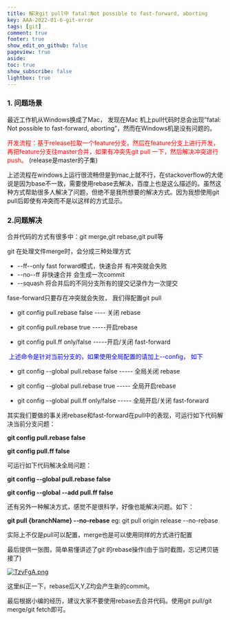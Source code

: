 ```yaml
---
title: 解决git pull中 fatal:Not possible to fast-forward, aborting
key: AAA-2022-01-6-git-error
tags: [git]
comment: true
footer: true
show_edit_on_github: false
pageview: true
aside:
toc: true
show_subscribe: false
lightbox: true
---
```


### 1. 问题场景

最近工作机从Windows换成了Mac， 发现在Mac 机上pull代码时总会出现“fatal: Not possible to fast-forward, aborting”，然而在Windows机是没有问题的。

<font color=red>开发流程：基于release拉取一个feature分支，然后在feature分支上进行开发，再把feature分支往master合并，如果有冲突先git pull 一下，然后解决冲突进行push。 </font>(release是master的子集)

上述流程在windows上运行很流畅但是到mac上就不行，在stackoverflow的大佬说是因为base不一致，需要使用rebase去解决，百度上也是这么描述的。虽然这种方式帮助很多人解决了问题，但绝不是我所想要的解决方式。因为我想使用git pull后即使有冲突而不是以这样的方式显示。



### 2.问题解决

合并代码的方式有很多中：git merge,git rebase,git pull等



git 在处理文件merge时，会分成三种处理方式

+ --ff--only fast forward模式，快速合并 有冲突就会失败
+ --no--ff 非快速合并 会生成一次commit
+ --squash  将合并后的不同分支所有的提交记录作为一次提交

fase-forward只要存在冲突就会失败， 我们得配置git pull

+ git config pull.rebase false  ---- 关闭 rebase

- git config pull.rebase true   -----开启rebase

+ git config pull.ff only/false -----开启/关闭 fast-forward

<font color=blue> 上述命令是针对当前分支的，如果使用全局配置的请加上--config， 如下</font>

+ git config --global pull.rebase false  ----- 全局关闭 rebase

- git config --global pull.rebase true   ----- 全局开启rebase

+ git config --global pull.ff only/false  ----- 全局开启/关闭 fast-forward

其实我们要做的事关闭rebase和fast-forward在pull中的表现，可运行如下代码解决当前分支问题：

**git config pull.rebase false**

**git config pull.ff false**

可运行如下代码解决全局问题：

**git config --global pull.rebase false**

**git config --global --add pull.ff false**

还有另外一种解决方式，感觉不是很科学，好像也能解决问题。如下：

**git pull {branchName} --no-rebase**            eg: git pull origin release --no-rebase



实际上不仅是pull可以配置，merge也是可以使用同样的方式进行配置



最后提供一张图，简单易懂讲述了git 的rebase操作(由于当时截图，忘记拷贝链接了)

[![TzvFgA.png](https://s4.ax1x.com/2022/01/06/TzvFgA.png)](https://imgtu.com/i/TzvFgA)

这里纠正一下，rebase后X,Y,Z均会产生新的commit。



最后根据小编的经历，建议大家不要使用rebase去合并代码。使用git pull/git merge/git fetch即可。

